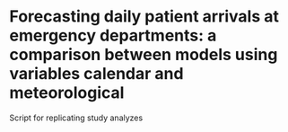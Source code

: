# Forecasting daily patient arrivals at emergency departments: a comparison between models using variables calendar and meteorological
Script for replicating study analyzes
